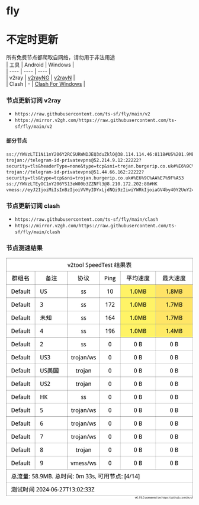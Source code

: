 # fly
# 不定时更新
所有免费节点都爬取自网络，请勿用于非法用途  
|  工具  | Android  | Windows  |  
|  ----  | ----   | ----  |  
| v2ray  | [v2rayNG](https://github.com/2dust/v2rayNG/releases) | [v2rayN](https://github.com/2dust/v2rayN/releases) |  
| Clash  | - | [Clash For Windows](https://github.com/2dust/clashN/releases) | 
  
### 节点更新订阅  v2ray
- `https://raw.githubusercontent.com/ts-sf/fly/main/v2`  
- `https://mirror.v2gh.com/https://raw.githubusercontent.com/ts-sf/fly/main/v2`  

#### 部分节点  
``` 
ss://YWVzLTI1Ni1nY206Y2RCSURWNDJEQ3duZklO@38.114.114.46:8118#US%201.9MB%2Fs
trojan://telegram-id-privatevpns@52.214.9.12:22222?security=tls&headerType=none&type=tcp&sni=trojan.burgerip.co.uk#%E6%9C%AA%E7%9F%A52
trojan://telegram-id-privatevpns@51.44.66.162:22222?security=tls&type=tcp&sni=trojan.burgerip.co.uk#%E6%9C%AA%E7%9F%A53
ss://YWVzLTEyOC1nY206YS13eW00b3ZZNFl3@8.210.172.202:80#HK
vmess://eyJ2IjoiMiIsInBzIjoiVVMyIDYxLjdNQi9zIiwiYWRkIjoiaGV4by40Y2UuY24iLCJwb3J0IjoiODAiLCJpZCI6IjdiNTgzNzk3LWNhN2ItNDViOS05YTY0LWE1MTFjYzEyNmU3NCIsImFpZCI6IjAiLCJzY3kiOiJhdXRvIiwibmV0Ijoid3MiLCJ0eXBlIjoiIiwiaG9zdCI6Imp1emkuemR6ZHpkLnh5eiIsInBhdGgiOiIvY2MiLCJ0bHMiOiIiLCJzbmkiOiIiLCJ0ZXN0X25hbWUiOiJVUzIifQ==
```
### 节点更新订阅  clash
- `https://raw.githubusercontent.com/ts-sf/fly/main/clash`  
- `https://mirror.v2gh.com/https://raw.githubusercontent.com/ts-sf/fly/main/clash`  

### 节点测速结果
![image](traffic.png)

